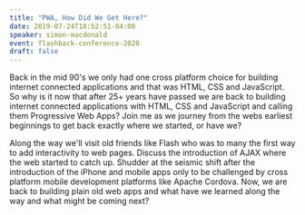 ```yaml
---
title: "PWA, How Did We Get Here?"
date: 2019-07-24T18:52:51-04:00
speaker: simon-macdonald
event: flashback-conference-2020
draft: false
---
```


Back in the mid 90's we only had one cross platform choice for building internet connected applications and that was HTML, CSS and JavaScript. So why is it now that after 25+ years have passed we are back to building internet connected applications with HTML, CSS and JavaScript and calling them Progressive Web Apps? Join me as we journey from the webs earliest beginnings to get back exactly where we started, or have we?

Along the way we'll visit old friends like Flash who was to many the first way to add interactivity to web pages. Discuss the introduction of AJAX where the web started to catch up. Shudder at the seismic shift after the introduction of the iPhone and mobile apps only to be challenged by cross platform mobile development platforms like Apache Cordova. Now, we are back to building plain old web apps and what have we learned along the way and what might be coming next?